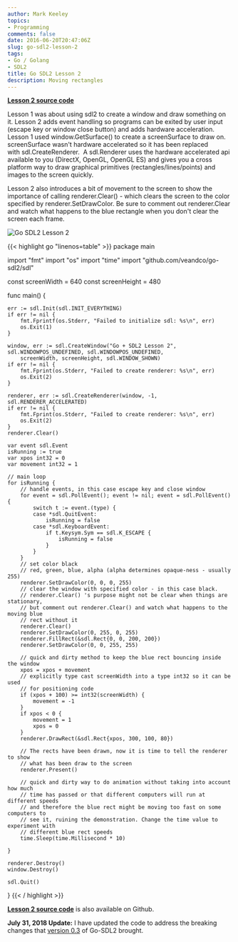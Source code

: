 ```yaml
---
author: Mark Keeley
topics:
- Programming
comments: false
date: 2016-06-20T20:47:06Z
slug: go-sdl2-lesson-2
tags:
- Go / Golang
- SDL2
title: Go SDL2 Lesson 2
description: Moving rectangles
---
```


[**Lesson 2 source code**](https://github.com/MarkKeeley/Go-SDL2-Lessons/blob/master/Lesson02/lesson02.go)


Lesson 1 was about using sdl2 to create a window and draw something on it. Lesson 2 adds event handling so programs can be exited by user input (escape key or window close button) and adds hardware acceleration. Lesson 1 used window.GetSurface() to create a screenSurface to draw on. screenSurface wasn't hardware accelerated so it has been replaced with sdl.CreateRenderer.  A sdl.Renderer uses the hardware accelerated api available to you (DirectX, OpenGL, OpenGL ES) and gives you a cross platform way to draw graphical primitives (rectangles/lines/points) and images to the screen quickly.


Lesson 2 also introduces a bit of movement to the screen to show the importance of calling renderer.Clear() - which clears the screen to the color specified by renderer.SetDrawColor. Be sure to comment out renderer.Clear and watch what happens to the blue rectangle when you don't clear the screen each frame.


![Go SDL2 Lesson 2](/media/lesson02.png)

<!--more-->

{{< highlight go "linenos=table" >}}
package main

import "fmt"
import "os"
import "time"
import "github.com/veandco/go-sdl2/sdl"

const screenWidth = 640
const screenHeight = 480

func main() {

	err := sdl.Init(sdl.INIT_EVERYTHING)
	if err != nil {
		fmt.Fprintf(os.Stderr, "Failed to initialize sdl: %s\n", err)
		os.Exit(1)
	}

	window, err := sdl.CreateWindow("Go + SDL2 Lesson 2", sdl.WINDOWPOS_UNDEFINED, sdl.WINDOWPOS_UNDEFINED,
		screenWidth, screenHeight, sdl.WINDOW_SHOWN)
	if err != nil {
		fmt.Fprint(os.Stderr, "Failed to create renderer: %s\n", err)
		os.Exit(2)
	}

	renderer, err := sdl.CreateRenderer(window, -1, sdl.RENDERER_ACCELERATED)
	if err != nil {
		fmt.Fprint(os.Stderr, "Failed to create renderer: %s\n", err)
		os.Exit(2)
	}
	renderer.Clear()

	var event sdl.Event
	isRunning := true
	var xpos int32 = 0
	var movement int32 = 1

	// main loop
	for isRunning {
		// handle events, in this case escape key and close window
		for event = sdl.PollEvent(); event != nil; event = sdl.PollEvent() {
			switch t := event.(type) {
			case *sdl.QuitEvent:
				isRunning = false
			case *sdl.KeyboardEvent:
				if t.Keysym.Sym == sdl.K_ESCAPE {
					isRunning = false
				}
			}
		}
		// set color black
		// red, green, blue, alpha (alpha determines opaque-ness - usually 255)
		renderer.SetDrawColor(0, 0, 0, 255)
		// clear the window with specified color - in this case black.
		// renderer.Clear() 's purpose might not be clear when things are stationary,
		// but comment out renderer.Clear() and watch what happens to the moving blue
		// rect without it
		renderer.Clear()
		renderer.SetDrawColor(0, 255, 0, 255)
		renderer.FillRect(&sdl.Rect{0, 0, 200, 200})
		renderer.SetDrawColor(0, 0, 255, 255)

		// quick and dirty method to keep the blue rect bouncing inside the window
		xpos = xpos + movement
		// explicitly type cast screenWidth into a type int32 so it can be used
		// for positioning code
		if (xpos + 100) >= int32(screenWidth) {
			movement = -1
		}
		if xpos < 0 {
			movement = 1
			xpos = 0
		}
		renderer.DrawRect(&sdl.Rect{xpos, 300, 100, 80})

		// The rects have been drawn, now it is time to tell the renderer to show
		// what has been draw to the screen
		renderer.Present()

		// quick and dirty way to do animation without taking into account how much
		// time has passed or that different computers will run at different speeds
		// and therefore the blue rect might be moving too fast on some computers to
		// see it, ruining the demonstration. Change the time value to experiment with
		// different blue rect speeds
		time.Sleep(time.Millisecond * 10)

	}

	renderer.Destroy()
	window.Destroy()

	sdl.Quit()
}
{{< / highlight >}}

[**Lesson 2 source code**](https://github.com/MarkKeeley/Go-SDL2-Lessons/blob/master/Lesson02/lesson02.go) is also available on Github.

**July 31, 2018 Update:** I have updated the code to address the breaking changes that [version 0.3](https://github.com/veandco/go-sdl2/releases) of Go-SDL2 brought. 
